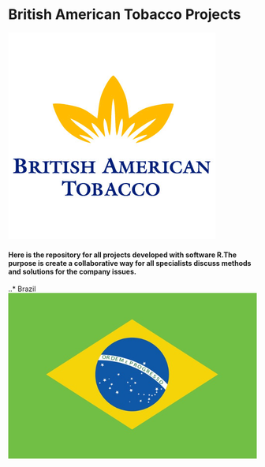 # British American Tobacco Projects

![alt text](https://github.com/Saraiva77/British-American-Tobacco/blob/master/Images/BAT_Loggo.png)


#### Here is the repository for all projects developed with software R.The purpose is create a collaborative way for all specialists discuss methods and solutions for the company issues.

..* Brazil
![alt text][logo]

[logo]: https://github.com/Saraiva77/British-American-Tobacco/blob/master/Images/Brazil%20logo.jpg "Logo Title Text 2"
